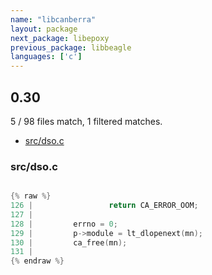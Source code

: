 ```yaml
---
name: "libcanberra"
layout: package
next_package: libepoxy
previous_package: libbeagle
languages: ['c']
---
```

## 0.30
5 / 98 files match, 1 filtered matches.

 - [src/dso.c](#srcdsoc)

### src/dso.c

```c

{% raw %}
126 |                 return CA_ERROR_OOM;
127 | 
128 |         errno = 0;
129 |         p->module = lt_dlopenext(mn);
130 |         ca_free(mn);
131 | 
{% endraw %}

```